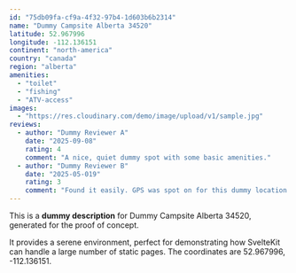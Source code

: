 ```yaml
---
id: "75db09fa-cf9a-4f32-97b4-1d603b6b2314"
name: "Dummy Campsite Alberta 34520"
latitude: 52.967996
longitude: -112.136151
continent: "north-america"
country: "canada"
region: "alberta"
amenities:
  - "toilet"
  - "fishing"
  - "ATV-access"
images:
  - "https://res.cloudinary.com/demo/image/upload/v1/sample.jpg"
reviews:
  - author: "Dummy Reviewer A"
    date: "2025-09-08"
    rating: 4
    comment: "A nice, quiet dummy spot with some basic amenities."
  - author: "Dummy Reviewer B"
    date: "2025-05-019"
    rating: 3
    comment: "Found it easily. GPS was spot on for this dummy location."
---
```


This is a **dummy description** for Dummy Campsite Alberta 34520, generated for the proof of concept.

It provides a serene environment, perfect for demonstrating how SvelteKit can handle a large number of static pages. The coordinates are 52.967996, -112.136151.
